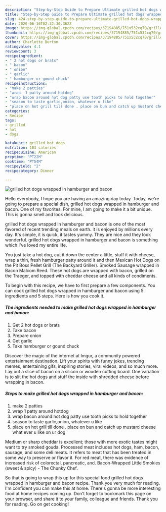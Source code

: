 ```yaml
---
description: "Step-by-Step Guide to Prepare Ultimate grilled hot dogs wrapped in hamburger and bacon"
title: "Step-by-Step Guide to Prepare Ultimate grilled hot dogs wrapped in hamburger and bacon"
slug: 424-step-by-step-guide-to-prepare-ultimate-grilled-hot-dogs-wrapped-in-hamburger-and-bacon
date: 2020-06-16T02:32:30.362Z
image: https://img-global.cpcdn.com/recipes/37194885/751x532cq70/grilled-hot-dogs-wrapped-in-hamburger-and-bacon-recipe-main-photo.jpg
thumbnail: https://img-global.cpcdn.com/recipes/37194885/751x532cq70/grilled-hot-dogs-wrapped-in-hamburger-and-bacon-recipe-main-photo.jpg
cover: https://img-global.cpcdn.com/recipes/37194885/751x532cq70/grilled-hot-dogs-wrapped-in-hamburger-and-bacon-recipe-main-photo.jpg
author: Charlotte Burton
ratingvalue: 4.1
reviewcount: 3
recipeingredient:
- " 2 hot dogs or brats"
- " bacon"
- " onion"
- " garlic"
- " hamburger or gound chuck"
recipeinstructions:
- "make 2 patties"
- "wrap  1 patty around hotdog"
- "wrap bacon around hot dog patty use tooth picks to hold together"
- "season to taste garlic,onion, whatever u like"
- "place on hot grill till done . place on bun and catch up mustard cheese what ever u like on ur dog"
categories:
- Recipe
tags:
- grilled
- hot
- dogs

katakunci: grilled hot dogs 
nutrition: 103 calories
recipecuisine: American
preptime: "PT22M"
cooktime: "PT54M"
recipeyield: "2"
recipecategory: Dinner

---
```



![grilled hot dogs wrapped in hamburger and bacon](https://img-global.cpcdn.com/recipes/37194885/751x532cq70/grilled-hot-dogs-wrapped-in-hamburger-and-bacon-recipe-main-photo.jpg)

Hello everybody, I hope you are having an amazing day today. Today, we're going to prepare a special dish, grilled hot dogs wrapped in hamburger and bacon. One of my favorites. For mine, I am going to make it a bit unique. This is gonna smell and look delicious.

grilled hot dogs wrapped in hamburger and bacon is one of the most favored of recent trending meals on earth. It is enjoyed by millions every day. It's simple, it is quick, it tastes yummy. They are nice and they look wonderful. grilled hot dogs wrapped in hamburger and bacon is something which I've loved my entire life.

You just take a hot dog, cut it down the center a little, stuff it with cheese, wrap a thin, fresh hamburger patty around it and then Mexican Hot Dogs on the Pit Boss Pellet Grill (The Backyard Griller). Smoked Sausage wrapped in Bacon Malcom Reed. These hot dogs are wrapped with bacon, grilled on the Traeger, and topped with cheddar cheese and all kinds of condiments.


To begin with this recipe, we have to first prepare a few components. You can cook grilled hot dogs wrapped in hamburger and bacon using 5 ingredients and 5 steps. Here is how you cook it.

<!--inarticleads1-->

##### The ingredients needed to make grilled hot dogs wrapped in hamburger and bacon:

1. Get  2 hot dogs or brats
1. Take  bacon
1. Prepare  onion
1. Get  garlic
1. Take  hamburger or gound chuck


Discover the magic of the internet at Imgur, a community powered entertainment destination. Lift your spirits with funny jokes, trending memes, entertaining gifs, inspiring stories, viral videos, and so much more. Lay out a slice of bacon on a silicon or wooden cutting board. One variation is to slit the hot dogs and stuff the inside with shredded cheese before wrapping in bacon. 

<!--inarticleads2-->

##### Steps to make grilled hot dogs wrapped in hamburger and bacon:

1. make 2 patties
1. wrap  1 patty around hotdog
1. wrap bacon around hot dog patty use tooth picks to hold together
1. season to taste garlic,onion, whatever u like
1. place on hot grill till done . place on bun and catch up mustard cheese what ever u like on ur dog


Medium or sharp cheddar is excellent; those with more exotic tastes might want to try smoked gouda. Processed meat includes hot dogs, ham, bacon, sausage, and some deli meats. It refers to meat that has been treated in some way to preserve or flavor it. For red meat, there was evidence of increased risk of colorectal, pancreatic, and. Bacon-Wrapped Little Smokies (sweet &amp; spicy) - The Chunky Chef. 

So that is going to wrap this up for this special food grilled hot dogs wrapped in hamburger and bacon recipe. Thank you very much for reading. I'm confident you can make this at home. There's gonna be more interesting food at home recipes coming up. Don't forget to bookmark this page on your browser, and share it to your family, colleague and friends. Thank you for reading. Go on get cooking!
